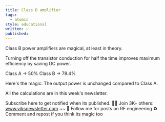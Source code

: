 ```yaml
---
title: Class B amplifier
tags:
  - atomic
style: educational
written: ✅
published:
---
```

Class B power amplifiers are magical, at least in theory.

Turning off the transistor conduction for half the time improves maximum efficiency by saving DC power.

Class A → 50%
Class B → 78.4%

Here's the magic: The output power is unchanged compared to Class A.

All the calculations are in this week's newsletter.

Subscribe here to get notified when its published.
✍🏼 Join 3K+ others: www.viksnewsletter.com
~~
🔔 Follow me for posts on RF engineering
♻️ Comment and repost if you think its magic too
